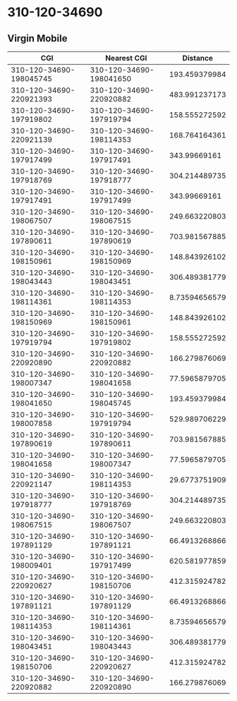 # 310-120-34690
## Virgin Mobile


| CGI | Nearest CGI | Distance |
|-----|-------------|----------|
| 310-120-34690-198045745 | 310-120-34690-198041650 | 193.459379984 |
| 310-120-34690-220921393 | 310-120-34690-220920882 | 483.991237173 |
| 310-120-34690-197919802 | 310-120-34690-197919794 | 158.555272592 |
| 310-120-34690-220921139 | 310-120-34690-198114353 | 168.764164361 |
| 310-120-34690-197917499 | 310-120-34690-197917491 | 343.99669161 |
| 310-120-34690-197918769 | 310-120-34690-197918777 | 304.214489735 |
| 310-120-34690-197917491 | 310-120-34690-197917499 | 343.99669161 |
| 310-120-34690-198067507 | 310-120-34690-198067515 | 249.663220803 |
| 310-120-34690-197890611 | 310-120-34690-197890619 | 703.981567885 |
| 310-120-34690-198150961 | 310-120-34690-198150969 | 148.843926102 |
| 310-120-34690-198043443 | 310-120-34690-198043451 | 306.489381779 |
| 310-120-34690-198114361 | 310-120-34690-198114353 | 8.73594656579 |
| 310-120-34690-198150969 | 310-120-34690-198150961 | 148.843926102 |
| 310-120-34690-197919794 | 310-120-34690-197919802 | 158.555272592 |
| 310-120-34690-220920890 | 310-120-34690-220920882 | 166.279876069 |
| 310-120-34690-198007347 | 310-120-34690-198041658 | 77.5965879705 |
| 310-120-34690-198041650 | 310-120-34690-198045745 | 193.459379984 |
| 310-120-34690-198007858 | 310-120-34690-197919794 | 529.989706229 |
| 310-120-34690-197890619 | 310-120-34690-197890611 | 703.981567885 |
| 310-120-34690-198041658 | 310-120-34690-198007347 | 77.5965879705 |
| 310-120-34690-220921147 | 310-120-34690-198114353 | 29.6773751909 |
| 310-120-34690-197918777 | 310-120-34690-197918769 | 304.214489735 |
| 310-120-34690-198067515 | 310-120-34690-198067507 | 249.663220803 |
| 310-120-34690-197891129 | 310-120-34690-197891121 | 66.4913268866 |
| 310-120-34690-198009401 | 310-120-34690-197917499 | 620.581977859 |
| 310-120-34690-220920627 | 310-120-34690-198150706 | 412.315924782 |
| 310-120-34690-197891121 | 310-120-34690-197891129 | 66.4913268866 |
| 310-120-34690-198114353 | 310-120-34690-198114361 | 8.73594656579 |
| 310-120-34690-198043451 | 310-120-34690-198043443 | 306.489381779 |
| 310-120-34690-198150706 | 310-120-34690-220920627 | 412.315924782 |
| 310-120-34690-220920882 | 310-120-34690-220920890 | 166.279876069 |
